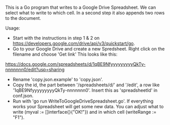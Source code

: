 This is a Go program that writes to a Google Drive Spreadsheet. We can select what to write to which cell. In a second step it also appends two rows to the document. 

Usage:
- Start with the instructions in step 1 & 2 on 
  https://developers.google.com/drive/api/v3/quickstart/go.
- Go to your Google Drive and create a new Spredsheet. Right click on the filename 
  and choose 'Get link' This looks like this:

https://docs.google.com/spreadsheets/d/1qBE9NfyyyyyyyyyQkTy-nnnnnnn0/edit?usp=sharing

- Rename 'copy.json.example' to 'copy.json'.
- Copy the id, the part between '/spreadsheets/d/' and '/edit', a row like  
  '1qBE9NfyyyyyyyyyQkTy-nnnnnnn0'. Insert this as 'spreadsheetId' in conf.json.
- Run with 'go run WriteToGoogleDriveSpreadsheet.go'. If everything works your Spreadsheet will 
  get some new data. You can adjust what to write (myval := []interface{}{"OK!"}) and in which cell (writeRange := "F1").

